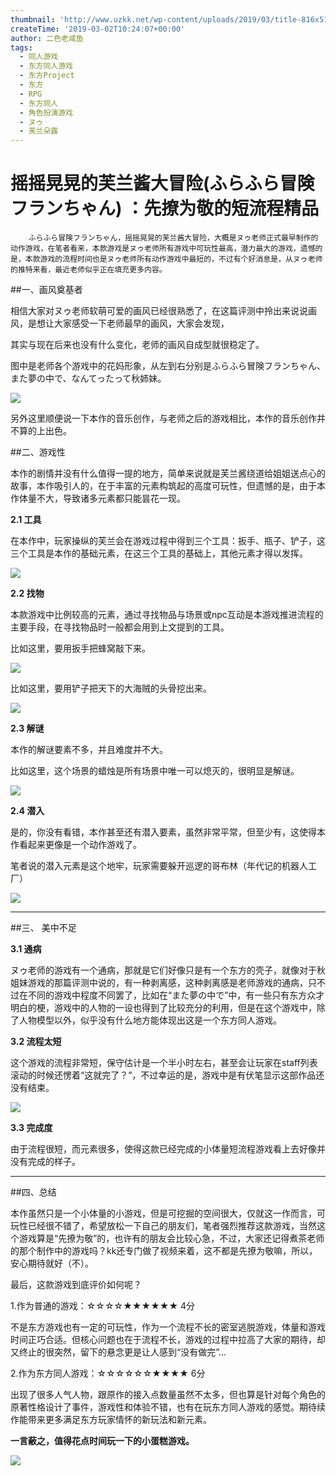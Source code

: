 ```yaml
---
thumbnail: 'http://www.uzkk.net/wp-content/uploads/2019/03/title-816x510.png'
createTime: '2019-03-02T10:24:07+00:00'
author: 二色老咸鱼
tags:
  - 同人游戏
  - 东方同人游戏
  - 东方Project
  - 东方
  - RPG
  - 东方同人
  - 角色扮演游戏
  - ヌゥ
  - 芙兰朵露
---
```


# 摇摇晃晃的芙兰酱大冒险(ふらふら冒険フランちゃん) ：先撩为敬的短流程精品

		ふらふら冒険フランちゃん，摇摇晃晃的芙兰酱大冒险，大概是ヌゥ老师正式最早制作的动作游戏，在笔者看来，本款游戏是ヌゥ老师所有游戏中可玩性最高，潜力最大的游戏，遗憾的是，本款游戏的流程时间也是ヌゥ老师所有动作游戏中最短的，不过有个好消息是，从ヌゥ老师的推特来看，最近老师似乎正在填充更多内容。

##一、画风奠基者

相信大家对ヌゥ老师软萌可爱的画风已经很熟悉了，在这篇评测中拎出来说说画风，是想让大家感受一下老师最早的画风，大家会发现，

其实与现在后来也没有什么变化，老师的画风自成型就很稳定了。

图中是老师各个游戏中的花妈形象，从左到右分别是ふらふら冒険フランちゃん、また夢の中で、なんてったって秋姉妹。

![](http://www.uzkk.net/wp-content/uploads/2019/03/huama.jpg)

另外这里顺便说一下本作的音乐创作，与老师之后的游戏相比，本作的音乐创作并不算的上出色。

##二、游戏性

本作的剧情并没有什么值得一提的地方，简单来说就是芙兰酱绕道给姐姐送点心的故事，本作吸引人的，在于丰富的元素构筑起的高度可玩性，但遗憾的是，由于本作体量不大，导致诸多元素都只能昙花一现。

**2.1 工具**

在本作中，玩家操纵的芙兰会在游戏过程中得到三个工具：扳手、瓶子、铲子，这三个工具是本作的基础元素，在这三个工具的基础上，其他元素才得以发挥。

![](http://www.uzkk.net/wp-content/uploads/2019/03/tool.jpg)

**2.2 找物**

本款游戏中比例较高的元素，通过寻找物品与场景或npc互动是本游戏推进流程的主要手段，在寻找物品时一般都会用到上文提到的工具。

比如这里，要用扳手把蜂窝敲下来。

![](http://www.uzkk.net/wp-content/uploads/2019/03/usetool1.jpg)

比如这里，要用铲子把天下的大海贼的头骨挖出来。

![](http://www.uzkk.net/wp-content/uploads/2019/03/usetool2.jpg)

**2.3 解谜**

本作的解谜要素不多，并且难度并不大。

比如这里，这个场景的蜡烛是所有场景中唯一可以熄灭的，很明显是解谜。

![](http://www.uzkk.net/wp-content/uploads/2019/03/pluzze.jpg)

**2.4 潜入**

是的，你没有看错，本作甚至还有潜入要素，虽然非常平常，但至少有，这使得本作看起来更像是一个动作游戏了。

笔者说的潜入元素是这个地牢，玩家需要躲开巡逻的哥布林（年代记的机器人工厂）

![](http://www.uzkk.net/wp-content/uploads/2019/03/escape.jpg)

---

##三、 美中不足

**3.1 通病**

ヌゥ老师的游戏有一个通病，那就是它们好像只是有一个东方的壳子，就像对于秋姐妹游戏的那篇评测中说的，有一种剥离感，这种剥离感是老师游戏的通病，只不过在不同的游戏中程度不同罢了，比如在“また夢の中で”中，有一些只有东方众才明白的梗，游戏中的人物的一设也得到了比较充分的利用，但是在这个游戏中，除了人物模型以外，似乎没有什么地方能体现出这是一个东方同人游戏。

**3.2 流程太短**

这个游戏的流程非常短，保守估计是一个半小时左右，甚至会让玩家在staff列表滚动的时候还愣着“这就完了？”，不过幸运的是，游戏中是有伏笔显示这部作品还没有结束。

![](http://www.uzkk.net/wp-content/uploads/2019/03/fubi.jpg)

**3.3 完成度**

由于流程很短，而元素很多，使得这款已经完成的小体量短流程游戏看上去好像并没有完成的样子。

---

##四、总结

本作虽然只是一个小体量的小游戏，但是可挖掘的空间很大，仅就这一作而言，可玩性已经很不错了，希望放松一下自己的朋友们，笔者强烈推荐这款游戏，当然这个游戏算是“先撩为敬”的，也许有的朋友会比较心急，不过，大家还记得煮茶老师的那个制作中的游戏吗？kk还专门做了视频来着，这不都是先撩为敬嘛，所以，安心期待就好（不）。

最后，这款游戏到底评价如何呢？

1.作为普通的游戏：☆☆☆☆★★★★★★ 4分

不是东方游戏也有一定的可玩性，作为一个流程不长的密室逃脱游戏，体量和游戏时间正巧合适。但核心问题也在于流程不长，游戏的过程中拉高了大家的期待，却又终止的很突然，留下的悬念更是让人感到“没有做完”…

2.作为东方同人游戏：☆☆☆☆☆☆★★★★ 6分

出现了很多人气人物，跟原作的接入点数量虽然不太多，但也算是针对每个角色的原著性格设计了事件，游戏性和体验不错，也有在玩东方同人游戏的感觉。期待续作能带来更多满足东方玩家情怀的新玩法和新元素。

**一言蔽之，值得花点时间玩一下的小蛋糕游戏。**

![](http://www.uzkk.net/wp-content/uploads/2019/03/title.png)
